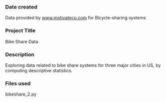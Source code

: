 ### Date created
Data provided by www.motivateco.com for Bicycle-sharing systems

### Project Title
Bike Share Data

### Description
Exploring data related to bike share systems for three major cities in US, by computing descriptive statistics.


### Files used
bikeshare_2.py


